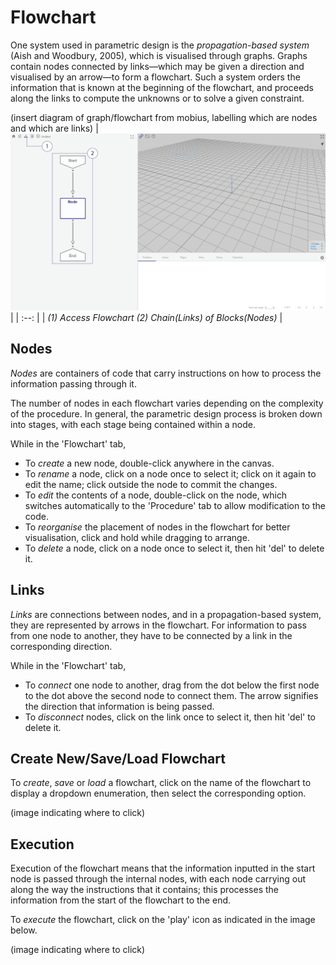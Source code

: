 # Flowchart

One system used in parametric design is the _propagation-based system_ (Aish and Woodbury, 2005), which is visualised through graphs. Graphs contain nodes connected by links—which may be given a direction and visualised by an arrow—to form a flowchart. Such a system orders the information that is known at the beginning of the flowchart, and proceeds along the links to compute the unknowns or to solve a given constraint. 

(insert diagram of graph/flowchart from mobius, labelling which are nodes and which are links)
| ![Flowchart](./imgs/1.2-flowchart-overview-01.png) |
| :--: |
| *(1) Access Flowchart (2) Chain(Links) of Blocks(Nodes)* |

## Nodes

_Nodes_ are containers of code that carry instructions on how to process the information passing through it. 

The number of nodes in each flowchart varies depending on the complexity of the procedure. In general, the parametric design process is broken down into stages, with each stage being contained within a node.

While in the 'Flowchart' tab, 
* To _create_ a new node, double-click anywhere in the canvas. 
* To _rename_ a node, click on a node once to select it; click on it again to edit the name; click outside the node to commit the changes.
* To _edit_ the contents of a node, double-click on the node, which switches automatically to the 'Procedure' tab to allow modification to the code.
* To _reorganise_ the placement of nodes in the flowchart for better visualisation, click and hold while dragging to arrange.
* To _delete_ a node, click on a node once to select it, then hit 'del' to delete it.

## Links

_Links_ are connections between nodes, and in a propagation-based system, they are represented by arrows in the flowchart. For information to pass from one node to another, they have to be connected by a link in the corresponding direction. 

While in the 'Flowchart' tab,
* To _connect_ one node to another, drag from the dot below the first node to the dot above the second node to connect them. The arrow signifies the direction that information is being passed.
* To _disconnect_ nodes, click on the link once to select it, then hit 'del' to delete it.

## Create New/Save/Load Flowchart

To _create_, _save_ or _load_ a flowchart, click on the name of the flowchart to display a dropdown enumeration, then select the corresponding option.

(image indicating where to click)

## Execution

Execution of the flowchart means that the information inputted in the start node is passed through the internal nodes, with each node carrying out along the way the instructions that it contains; this processes the information from the start of the flowchart to the end. 

To _execute_ the flowchart, click on the 'play' icon as indicated in the image below.

(image indicating where to click)